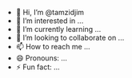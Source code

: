 - 👋 Hi, I’m @tamzidjim
- 👀 I’m interested in ...
- 🌱 I’m currently learning ...
- 💞️ I’m looking to collaborate on ...
- 📫 How to reach me ...
- 😄 Pronouns: ...
- ⚡ Fun fact: ...

<!---
tamzidjim/tamzidjim is a ✨ special ✨ repository because its `README.md` (this file) appears on your GitHub profile.
You can click the Preview link to take a look at your changes.
--->
